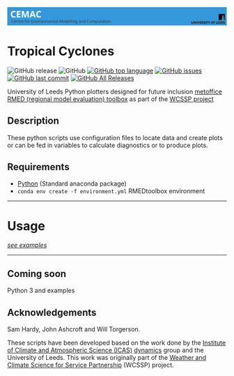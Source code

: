 <div align="center">
<a href="https://www.cemac.leeds.ac.uk/">
  <img src="https://github.com/cemac/cemac_generic/blob/master/Images/cemac.png"></a>
  <br>
</div>

# Tropical Cyclones

![GitHub release](https://img.shields.io/github/release/cemac/TropicalCyclones.svg) ![GitHub](https://img.shields.io/github/license/cemac/TropicalCyclones.svg) [![GitHub top language](https://img.shields.io/github/languages/top/cemac/TropicalCyclones.svg)](https://github.com/cemac/TropicalCyclones) [![GitHub issues](https://img.shields.io/github/issues/cemac/TropicalCyclones.svg)](https://github.com/cemac/TropicalCyclones/issues) [![GitHub last commit](https://img.shields.io/github/last-commit/cemac/TropicalCyclones.svg)](https://github.com/cemac/TropicalCyclones/commits/master) [![GitHub All Releases](https://img.shields.io/github/downloads/cemac/TropicalCyclones/total.svg)](https://github.com/cemac/TropicalCyclones/releases)

University of Leeds Python plotters designed for future inclusion [metoffice RMED (regional model evaluation) toolbox](https://code.metoffice.gov.uk/trac/rmedtoolbox/) as part of the [WCSSP project](https://www.metoffice.gov.uk/research/collaboration/newton/wcssp-se-asia/wp3)

## Description ##

These python scripts use configuration files to locate data and create plots or can be fed in variables to calculate diagnostics or to produce plots.

## Requirements ##

* [Python](https://www.anaconda.com/download/) (Standard anaconda package)
* `conda env create -f environment.yml` RMEDtoolbox environment

<hr>

# Usage #

[*see examples*](examples)

<hr>

## Coming soon ##

Python 3 and examples

## Acknowledgements ##

Sam Hardy, John Ashcroft and Will Torgerson.

These scripts have been developed based on the work done by the [Institute of Climate and Atmospheric Science (ICAS)](http://www.see.leeds.ac.uk/research/icas/) [dynamics](http://www.see.leeds.ac.uk/research/icas/research-themes/atmosphere/) group and the University of Leeds. This work was originally part of the [Weather and Climate Science for Service Partnership](https://www.metoffice.gov.uk/research/collaboration/newton/wcssp-southeast-asia) (WCSSP) project.
